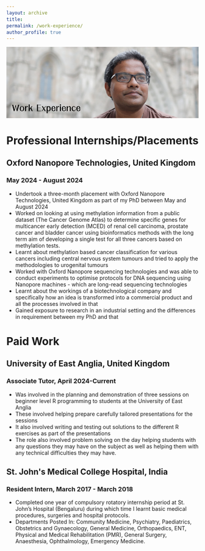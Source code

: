 ```yaml
---
layout: archive
title: 
permalink: /work-experience/
author_profile: true
---
```


![Work Experience](/images/work_header.png)

# Professional Internships/Placements

## Oxford Nanopore Technologies, United Kingdom
### May 2024 - August 2024

- Undertook a three-month placement with Oxford Nanopore Technologies, United Kingdom as part of my PhD between May and August 2024
- Worked on looking at using methylation information from a public dataset (The Cancer Genome Atlas) to determine specific genes for multicancer early detection (MCED) of renal cell carcinoma, prostate cancer and bladder cancer using bioinformatics methods with the long term aim of developing a single test for all three cancers based on methylation tests.
- Learnt about methylation based cancer classification for various cancers including central nervous system tumours and tried to apply the methodologies to urogenital tumours
- Worked with Oxford Nanopore sequencing technologies and was able to conduct experiments to optimise protocols for DNA sequencing using Nanopore machines - which are long-read sequencing technologies
- Learnt about the workings of a biotechnological company and specifically how an idea is transformed into a commercial product and all the processes involved in that
- Gained exposure to research in an industrial setting and the differences in requirement between my PhD and that

# Paid Work

## University of East Anglia, United Kingdom
### Associate Tutor, April 2024-Current

- Was involved in the planning and demonstration of three sessions on beginner level R programming to students at the University of East Anglia
- These involved helping prepare carefully tailored presentations for the sessions
- It also involved writing and testing out solutions to the different R exercises as part of the presentations
- The role also involved problem solving on the day helping students with any questions they may have on the subject as well as helping them with any technical difficulties they may have.

## St. John's Medical College Hospital, India
### Resident Intern, March 2017 - March 2018

- Completed one year of compulsory rotatory internship period at St. John’s Hospital (Bengaluru) during which time I learnt basic medical procedures, surgeries and hospital protocols.
- Departments Posted In: Community Medicine, Psychiatry, Paediatrics, Obstetrics and Gynaecology, General Medicine, Orthopaedics, ENT, Physical and Medical Rehabilitation (PMR), General Surgery, Anaesthesia, Ophthalmology, Emergency Medicine.
